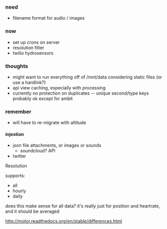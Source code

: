 ### need
- filename format for audio / images

### now
- set up crons on server
- resolution filter
- twilio hydrosensors

### thoughts
- might want to run everything off of /mnt/data considering static files (or use a hardlink?)
- api view caching, especially with processing
- currently no protection on duplicates -- unique second/type keys probably ok except for ambit

### remember
- will have to re-migrate with altitude

#### injestion
- json file attachments, or images or sounds
    - soundcloud? API
- twitter




Resolution

supports:
- all
- hourly
- daily

does this make sense for all data? it's really just for position and heartrate, and it should be averaged

http://motor.readthedocs.org/en/stable/differences.html